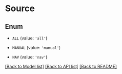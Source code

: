 # Source


## Enum

* `ALL` (value: `'all'`)

* `MANUAL` (value: `'manual'`)

* `NAV` (value: `'nav'`)

[[Back to Model list]](../README.md#documentation-for-models) [[Back to API list]](../README.md#documentation-for-api-endpoints) [[Back to README]](../README.md)


